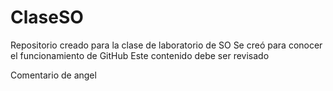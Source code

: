 # ClaseSO
Repositorio creado para la clase de laboratorio de SO
Se creó para conocer el funcionamiento de GitHub
Este contenido debe ser revisado



Comentario de angel
